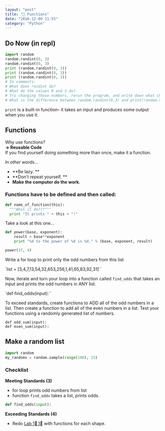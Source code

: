 ```yaml
---
layout: "post"
title: "🎉 Functions"
date: "2016-12-09 11:55"
category: "Python"
---
```



## Do Now (in repl)

```python
import random
random.randint(0, 3)
random.randint(0, 3)
print (random.randint(0, 3))
print (random.randint(0, 3))
print (random.randint(0, 3))
# In comments:
# What does randint do?
# What do the values 0 and 3 do?
# Try changing those numbers, rerun the program, and write down what changed.
# What is the difference between random.randint(0,3) and print(random.randint(0,3))?
```

`print` is a built-in function– it takes an input and produces some output when you use it.

## Functions
Why use functions?    
**→ Reusable Code**    
If you find yourself doing something more than once, make it a function.

_In other words..._

- **Be lazy. **
- **Don’t repeat yourself. **
- **Make the computer do the work.**

### Functions have to be defined and then called:
```python
def name_of_function(this):
  """What it do???"""
  print "It prints " + this + "!"
```

Take a look at this one...

```python
def power(base, exponent):  
    result = base**exponent
    print "%d to the power of %d is %d." % (base, exponent, result)

power(37, 4)  
```



Write a for loop to print only the odd numbers from this list

`list = [3,4,7,13,54,32,653,256,1,41,65,83,92,31]``

Now, iterate and turn your loop into a function called `find_odds` that takes an input and prints the odd numbers in ANY list.

`def find_odds(input):``

To exceed standards, create functions to ADD all of the odd numbers in a list. Then create a function to add all of the even numbers in a list. Test your functions using a randomly generated list of numbers.

`def odd_sum(input):`   
`def even_sum(input):`

## Make a random list
```python
import random
my_randoms = random.sample(range(100), 15)
```

### Checklist
**Meeting Standards (3)**
- for loop prints odd numbers from list
- function `find_odds` takes a list, prints odds.
```python
def find_odds(input):
```

**Exceeding Standards (4)**
- Redo [Lab 1⃣.1⃣](http://bsk.education/CS9/python/2016/12/08/lab-1-1-with-python/) with functions for each shape.
